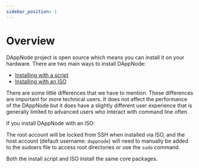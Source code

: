 ```yaml
---
sidebar_position: 1
---
```


# Overview

DAppNode project is open source which means you can install it on your hardware. There are two main ways to install DAppNode:

- [Installing with a script](./script.md)
- [Installing with an ISO](./iso.md)

There are some little differences that we have to mention. These differences are important for more technical users. It does not affect the performance of the DAppNode but it does have a slightly different user experience that is generally limited to advanced users who interact with command line often.

If you install DAppNode with an ISO:

The root account will be locked from SSH when installed via ISO, and the host account (default username: `dappnode`) will need to manually be added to the sudoers file to access root directories or use the `sudo` command.

Both the install script and ISO install the same core packages.


